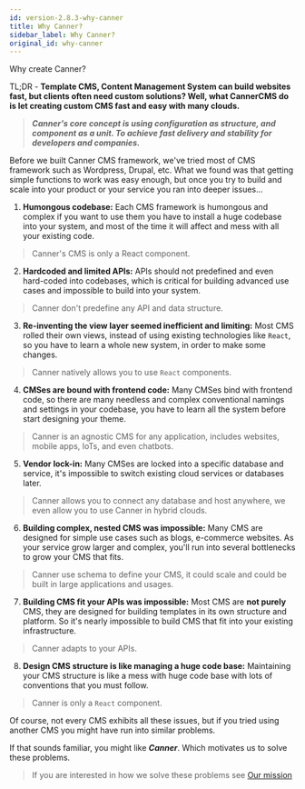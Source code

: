 ```yaml
---
id: version-2.8.3-why-canner
title: Why Canner?
sidebar_label: Why Canner?
original_id: why-canner
---
```


Why create Canner?

TL;DR - **Template CMS, Content Management System can build websites fast, but clients often need custom solutions? Well, what CannerCMS do is let creating custom CMS fast and easy with many clouds.** 

> ***Canner's core concept is using configuration as structure, and component as a unit. To achieve fast delivery and stability for developers and companies.***

Before we built Canner CMS framework, we've tried most of CMS framework such as Wordpress, Drupal, etc. What we found was that getting simple functions to work was easy enough, but once you try to build and scale into your product or your service you ran into deeper issues...


1. **Humongous codebase:**  Each CMS framework is humongous and complex if you want to use them you have to install a huge codebase into your system, and most of the time it will affect and mess with all your existing code.

> Canner's CMS is only a React component.

2. **Hardcoded and limited APIs:**  APIs should not predefined and even hard-coded into codebases, which is critical for building advanced use cases and impossible to build into your system.

> Canner don't predefine any API and data structure.

3. **Re-inventing the view layer seemed inefficient and limiting:**  Most CMS rolled their own views, instead of using existing technologies like `React`, so you have to learn a whole new system, in order to make some changes.

> Canner natively allows you to use `React` components.

4. **CMSes are bound with frontend code:**  Many CMSes bind with frontend code, so there are many needless and complex conventional namings and settings in your codebase, you have to learn all the system before start designing your theme.

> Canner is an agnostic CMS for any application, includes websites, mobile apps, IoTs, and even chatbots.

5. **Vendor lock-in:** Many CMSes are locked into a specific database and service, it's impossible to switch existing cloud services or databases later.

> Canner allows you to connect any database and host anywhere, we even allow you to use Canner in hybrid clouds.

6. **Building complex, nested CMS was impossible:** Many CMS are designed for simple use cases such as blogs, e-commerce websites. As your service grow larger and complex, you'll run into several bottlenecks to grow your CMS that fits.

> Canner use schema to define your CMS, it could scale and could be built in large applications and usages.

7. **Building CMS fit your APIs was impossible:** Most CMS are **not purely** CMS, they are designed for building templates in its own structure and platform.  So it's nearly impossible to build CMS that fit into your existing infrastructure.

> Canner adapts to your APIs.

8. **Design CMS structure is like managing a huge code base:** Maintaining your CMS structure is like a mess with huge code base with lots of conventions that you must follow.

> Canner is only a `React` component.

Of course, not every CMS exhibits all these issues, but if you tried using another CMS you might have run into similar problems.

If that sounds familiar, you might like ***Canner***. Which motivates us to solve these problems.

> If you are interested in how we solve these problems see [Our mission](why-mission.html)